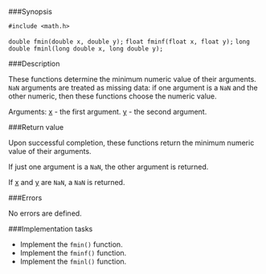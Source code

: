 ###Synopsis

`#include <math.h>`

`double fmin(double x, double y);`
`float fminf(float x, float y);`
`long double fminl(long double x, long double y);`

###Description

These functions determine the minimum numeric value of their arguments. 
`NaN` arguments are treated as missing data: if one argument is a `NaN` and the other numeric, then these functions choose the numeric value.

Arguments:
<u>x</u> - the first argument.
<u>y</u> - the second argument.


###Return value

Upon successful completion, these functions return the minimum numeric value of their arguments.

If just one argument is a `NaN`, the other argument is returned.

If <u>x</u> and <u>y</u> are `NaN`, a `NaN` is returned. 

###Errors

No errors are defined.

###Implementation tasks

 * Implement the `fmin()` function.
 * Implement the `fminf()` function.
 * Implement the `fminl()` function.
